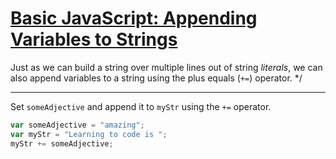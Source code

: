 # [Basic JavaScript: Appending Variables to Strings](https://learn.freecodecamp.org/javascript-algorithms-and-data-structures/basic-javascript/appending-variables-to-strings/)

Just as we can build a string over multiple lines out of string _literals_, we can also append variables to a string using the plus equals (`+=`) operator. */

---

Set `someAdjective` and append it to `myStr` using the `+=` operator.

```js
var someAdjective = "amazing";
var myStr = "Learning to code is ";
myStr += someAdjective;
```